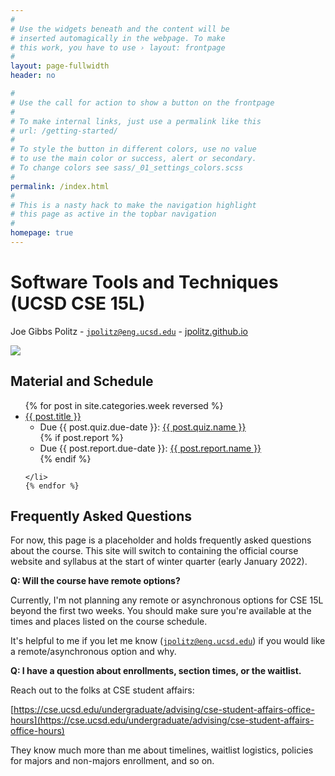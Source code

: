 ```yaml
---
#
# Use the widgets beneath and the content will be
# inserted automagically in the webpage. To make
# this work, you have to use › layout: frontpage
#
layout: page-fullwidth
header: no

#
# Use the call for action to show a button on the frontpage
#
# To make internal links, just use a permalink like this
# url: /getting-started/
#
# To style the button in different colors, use no value
# to use the main color or success, alert or secondary.
# To change colors see sass/_01_settings_colors.scss
#
permalink: /index.html
#
# This is a nasty hack to make the navigation highlight
# this page as active in the topbar navigation
#
homepage: true
---
```


# Software Tools and Techniques (UCSD CSE 15L)

Joe Gibbs Politz - <code>jpolitz@eng.ucsd.edu</code> -  [jpolitz.github.io](https://jpolitz.github.io)

<div class="row">
<div class="large-8 large-centered columns">
<a href="https://xkcd.com/1343/"><img src="https://imgs.xkcd.com/comics/manuals.png"/></a>
</div>
</div>

## Material and Schedule

<ul>
    {% for post in site.categories.week reversed %}
    <li>
    <a href="{{ site.url }}{{ site.baseurl }}{{ post.url }}">{{ post.title }}</a>
    <ul>
      <li>Due {{ post.quiz.due-date }}: <a href="{{ post.quiz.url }}">{{ post.quiz.name }}</a></li>
      {% if post.report %}
        <li>Due {{ post.report.due-date }}: <a href="{{ post.report.url }}">{{ post.report.name }}</a></li>
      {% endif %}
    </ul>
    
    </li>
    {% endfor %}
</ul>

## Frequently Asked Questions

For now, this page is a placeholder and holds frequently asked questions about
the course. This site will switch to containing the official course website and
syllabus at the start of winter quarter (early January 2022).


**Q: Will the course have remote options?**

Currently, I'm not planning any remote or asynchronous options for CSE 15L
beyond the first two weeks.  You should make sure you're available at the times
and places listed on the course schedule.

It's helpful to me if you let me know (<code>jpolitz@eng.ucsd.edu</code>) if
you would like a remote/asynchronous option and why.

**Q: I have a question about enrollments, section times, or the waitlist.**

Reach out to the folks at CSE student affairs:

[https://cse.ucsd.edu/undergraduate/advising/cse-student-affairs-office-hours](https://cse.ucsd.edu/undergraduate/advising/cse-student-affairs-office-hours)

They know much more than me about timelines, waitlist logistics, policies for
majors and non-majors enrollment, and so on.

